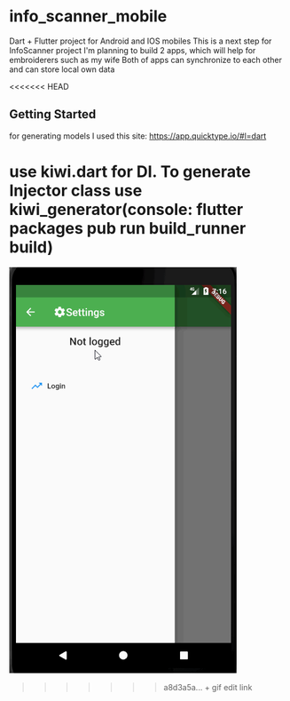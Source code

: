 # info_scanner_mobile

Dart + Flutter project for Android and IOS mobiles
 This is a next step for InfoScanner project
 I'm planning to build 2 apps, which will help for embroiderers such as my wife
 Both of apps can synchronize to each other and can store local own data

<<<<<<< HEAD
## Getting Started

for generating models I used this site: https://app.quicktype.io/#l=dart

use kiwi.dart for DI. To generate Injector class use kiwi_generator(console: flutter packages pub run build_runner build)
=======
![Screenshot](InfoScannerMobile.gif)
>>>>>>> a8d3a5a... + gif edit link
